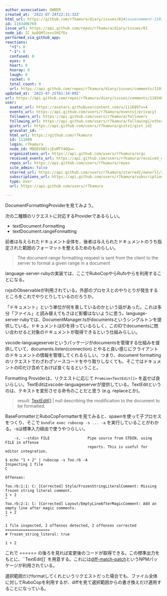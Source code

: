 ```yaml
---
author_association: OWNER
created_at: '2022-07-24T22:31:32Z'
html_url: https://github.com/r7kamura/diary/issues/81#issuecomment-1193406769
id: 1193406769
issue_url: https://api.github.com/repos/r7kamura/diary/issues/81
node_id: IC_kwDOHTcevs5HIfEx
performed_via_github_app: 
reactions:
  "+1": 0
  "-1": 0
  confused: 0
  eyes: 0
  heart: 0
  hooray: 0
  laugh: 0
  rocket: 0
  total_count: 0
  url: https://api.github.com/repos/r7kamura/diary/issues/comments/1193406769/reactions
updated_at: '2022-07-25T01:34:09Z'
url: https://api.github.com/repos/r7kamura/diary/issues/comments/1193406769
user:
  avatar_url: https://avatars.githubusercontent.com/u/111689?v=4
  events_url: https://api.github.com/users/r7kamura/events{/privacy}
  followers_url: https://api.github.com/users/r7kamura/followers
  following_url: https://api.github.com/users/r7kamura/following{/other_user}
  gists_url: https://api.github.com/users/r7kamura/gists{/gist_id}
  gravatar_id: ''
  html_url: https://github.com/r7kamura
  id: 111689
  login: r7kamura
  node_id: MDQ6VXNlcjExMTY4OQ==
  organizations_url: https://api.github.com/users/r7kamura/orgs
  received_events_url: https://api.github.com/users/r7kamura/received_events
  repos_url: https://api.github.com/users/r7kamura/repos
  site_admin: false
  starred_url: https://api.github.com/users/r7kamura/starred{/owner}{/repo}
  subscriptions_url: https://api.github.com/users/r7kamura/subscriptions
  type: User
  url: https://api.github.com/users/r7kamura

---
```

DocumentFormattingProviderを見てみよう。

次の二種類のリクエストに対応するProviderであるらしい。

- textDocument.Formatting
- textDocument.rangeFormatting

前者は与えられたドキュメント全体を、後者は与えられたドキュメントのうち指定された範囲のフォーマットを整えるためのものらしい。

> The document range formatting request is sent from the client to the server to format a given range in a document

language-server-rubyの実装では、ここでRuboCopやらRufoやらを利用することになる。

rxjsのObservableが利用されている。外部のプロセスとのやりとりが発生するところをこれでやりとりしているのだろうか。

「ドキュメント」という単位が何を表しているのかという話があった。これは多分「ファイル」と読み替えてもさほど影響はないように思う。language-server-rubyでは、DocumentManager.tsがdocumentsというシングルトンを提供している。ドキュメントはIDを持っているらしく、このIDでdocumentsに問い合わせると対象のドキュメントが取得できるという仕組みらしい。

vscode-languageserverというパッケージがdocumentsを管理する仕組みを提供していて、documents.listen(connection) とやると良い感じにクライアントのドキュメントの情報を管理してくれるらしい。つまり、document formattingのリクエストでわざわざソースコードをやり取りしなくても、そこではドキュメントのIDだけ含めておけば良くなるということ。

Formatting Providerは、リクエストに応じて `Promise<TextEdit[]>` を返せば良いらしい。TextEditはvscode-languageserverが提供している。TextEditというのは、テキストを変形させる命令のことだと思う (e.g. replaceとか)。

> result: [TextEdit[]](https://microsoft.github.io/language-server-protocol/specifications/lsp/3.17/specification/#textEdit) | null describing the modification to the document to be formatted.

BaseFormatterとRuboCopFormatterを見てみると、spawnを使って子プロセスをつくり、そこで `bundle exec rubocop -s ... -a` を実行していることがわかる。-sは標準入力経由で使うやつらしい。

```
    -s, --stdin FILE                 Pipe source from STDIN, using FILE in offense
                                     reports. This is useful for editor integration.
```

```
$ echo "1 + 2" | rubocop -s foo.rb -A
Inspecting 1 file
C

Offenses:

foo.rb:1:1: C: [Corrected] Style/FrozenStringLiteralComment: Missing frozen string literal comment.
1 + 2
^
foo.rb:2:1: C: [Corrected] Layout/EmptyLineAfterMagicComment: Add an empty line after magic comments.
1 + 2
^

1 file inspected, 2 offenses detected, 2 offenses corrected
====================
# frozen_string_literal: true

1 + 2
```

これで ====== の後ろを見れば変更後のコードが取得できる。この標準出力をもとに、``TextEdit[]` を用意する。これには[diff-match-patch](https://github.com/google/diff-match-patch)というNPMパッケージが利用されている。

選択範囲だけformatしてくれというリクエストだった場合でも、ファイル全体に対してRuboCopを利用するが、diffを見て選択範囲からの書き換えだけ適用することになっている。